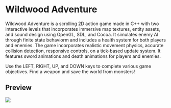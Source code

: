 <h1>
  Wildwood Adventure
</h1>

<p>
  Wildwood Adventure is a scrolling 2D action game made in C++ with two interactive levels that incorporates immersive map textures, entity assets, and sound design using OpenGL, SDL, and Cocoa. 
It simulates enemy AI through fi nite state behaviorm and includes a health system for both players and enemies. The game incorporates realistic movement physics, accurate collision detection, responsive controls, on a
tick-based update system. It features sword animations and death animations for players and enemies.
</p>

<p>
  Use the LEFT, RIGHT, UP, and DOWN keys to complete various game objectives. Find a weapon and save the world from monsters!
</p>

<h2>
  Preview
</h2>

<a>
  <img src="https://media.giphy.com/media/Yq40ovL5Mf7PFMfSli/giphy.gif"/>
</a>
